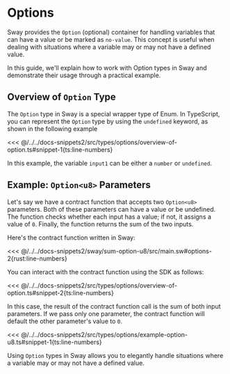 # Options

Sway provides the `Option` (optional) container for handling variables that can have a value or be marked as `no-value`. This concept is useful when dealing with situations where a variable may or may not have a defined value.

In this guide, we'll explain how to work with Option types in Sway and demonstrate their usage through a practical example.

## Overview of `Option` Type

The `Option` type in Sway is a special wrapper type of Enum. In TypeScript, you can represent the `Option` type by using the `undefined` keyword, as shown in the following example

<<< @/../../docs-snippets2/src/types/options/overview-of-option.ts#snippet-1{ts:line-numbers}

In this example, the variable `input1` can be either a `number` or `undefined`.

## Example: `Option<u8>` Parameters

Let's say we have a contract function that accepts two `Option<u8>` parameters. Both of these parameters can have a value or be undefined. The function checks whether each input has a value; if not, it assigns a value of `0`. Finally, the function returns the sum of the two inputs.

Here's the contract function written in Sway:

<<< @/../../docs-snippets2/sway/sum-option-u8/src/main.sw#options-2{rust:line-numbers}

You can interact with the contract function using the SDK as follows:

<<< @/../../docs-snippets2/src/types/options/overview-of-option.ts#snippet-2{ts:line-numbers}

In this case, the result of the contract function call is the sum of both input parameters. If we pass only one parameter, the contract function will default the other parameter's value to `0`.

<<< @/../../docs-snippets2/src/types/options/example-option-u8.ts#snippet-1{ts:line-numbers}

Using `Option` types in Sway allows you to elegantly handle situations where a variable may or may not have a defined value.
